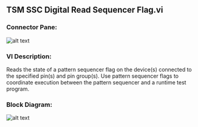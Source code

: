 ## **TSM SSC Digital Read Sequencer Flag.vi**
### Connector Pane:
![alt text](/Instrument%20Control/Digital/Sequencer%20Flags%20and%20Registers/TSM%20SSC%20Digital%20Read%20Sequencer%20Flag.vic.png "TSM SSC Digital Read Sequencer Flag.vi connector pane")

### VI Description:
Reads the state of a pattern sequencer flag on the device(s) connected to the specified pin(s) and pin group(s). Use pattern sequencer flags to coordinate execution between the pattern sequencer and a runtime test program.

### Block Diagram:
![alt text](/Instrument%20Control/Digital/Sequencer%20Flags%20and%20Registers/TSM%20SSC%20Digital%20Read%20Sequencer%20Flag.vid.png "TSM SSC Digital Read Sequencer Flag.vi block diagram")
